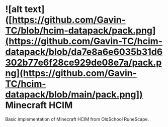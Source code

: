 # ![alt text]([https://github.com/Gavin-TC/blob/hcim-datapack/pack.png](https://github.com/Gavin-TC/hcim-datapack/blob/da7e8a6e6035b31d6302b77e6f28ce929de08e7a/pack.png](https://github.com/Gavin-TC/hcim-datapack/blob/main/pack.png])  Minecraft HCIM
Basic implementation of Minecraft HCIM from OldSchool RuneScape.
